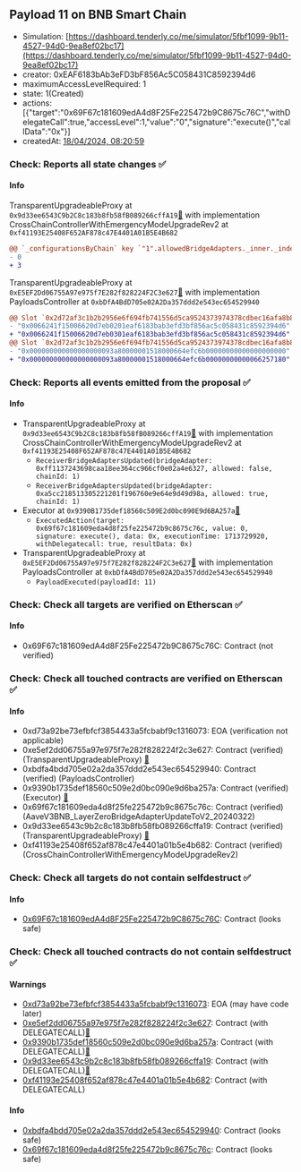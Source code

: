 ## Payload 11 on BNB Smart Chain

- Simulation: [https://dashboard.tenderly.co/me/simulator/5fbf1099-9b11-4527-94d0-9ea8ef02bc17](https://dashboard.tenderly.co/me/simulator/5fbf1099-9b11-4527-94d0-9ea8ef02bc17)
- creator: 0xEAF6183bAb3eFD3bF856Ac5C058431C8592394d6
- maximumAccessLevelRequired: 1
- state: 1(Created)
- actions: [{"target":"0x69F67c181609edA4d8F25Fe225472b9C8675c76C","withDelegateCall":true,"accessLevel":1,"value":"0","signature":"execute()","callData":"0x"}]
- createdAt: [18/04/2024, 08:20:59](https://bscscan.com/tx/0x2f17d6e58d19484e88f5139130c9fbb70917afef7162ba753f8ee7d51f9fa68c)

### Check: Reports all state changes :white_check_mark:

#### Info


TransparentUpgradeableProxy at `0x9d33ee6543C9b2C8c183b8fb58fB089266cffA19`[:ghost:](https://github.com/bgd-labs/aave-address-book "GovernanceV3BNB.CROSS_CHAIN_CONTROLLER") with implementation CrossChainControllerWithEmergencyModeUpgradeRev2 at `0xf41193E25408F652AF878c47E4401A01B5E4B682`
```diff
@@ `_configurationsByChain` key `"1".allowedBridgeAdapters._inner._indexes.0x000000000000000000000000a5cc218513305221201f196760e9e64e9d49d98a` @@
- 0
+ 3
```

TransparentUpgradeableProxy at `0xE5EF2Dd06755A97e975f7E282f828224F2C3e627`[:ghost:](https://github.com/bgd-labs/aave-address-book "GovernanceV3BNB.PAYLOADS_CONTROLLER") with implementation PayloadsController at `0xbDfA4BdD705e02A2Da357ddd2e543ec654529940`
```diff
@@ Slot `0x2d72af3c1b2b2956e6f694fb741556d5ca9524373974378cdbec16afa8b84164` @@
- "0x0066241f15006620d7eb0201eaf6183bab3efd3bf856ac5c058431c8592394d6"
+ "0x0066241f15006620d7eb0301eaf6183bab3efd3bf856ac5c058431c8592394d6"
@@ Slot `0x2d72af3c1b2b2956e6f694fb741556d5ca9524373974378cdbec16afa8b84165` @@
- "0x000000000000000000093a80000001518000664efc6b00000000000000000000"
+ "0x000000000000000000093a80000001518000664efc6b00000000000066257180"
```


### Check: Reports all events emitted from the proposal :white_check_mark:

#### Info

- TransparentUpgradeableProxy at `0x9d33ee6543C9b2C8c183b8fb58fB089266cffA19`[:ghost:](https://github.com/bgd-labs/aave-address-book "GovernanceV3BNB.CROSS_CHAIN_CONTROLLER") with implementation CrossChainControllerWithEmergencyModeUpgradeRev2 at `0xf41193E25408F652AF878c47E4401A01B5E4B682`
  - `ReceiverBridgeAdaptersUpdated(bridgeAdapter: 0xff1137243698caa18ee364cc966cf0e02a4e6327, allowed: false, chainId: 1)`
  - `ReceiverBridgeAdaptersUpdated(bridgeAdapter: 0xa5cc218513305221201f196760e9e64e9d49d98a, allowed: true, chainId: 1)`
- Executor at `0x9390B1735def18560c509E2d0bc090E9d6BA257a`[:ghost:](https://github.com/bgd-labs/aave-address-book "AaveV3BNB.ACL_ADMIN, GovernanceV3BNB.EXECUTOR_LVL_1")
  - `ExecutedAction(target: 0x69f67c181609eda4d8f25fe225472b9c8675c76c, value: 0, signature: execute(), data: 0x, executionTime: 1713729920, withDelegatecall: true, resultData: 0x)`
- TransparentUpgradeableProxy at `0xE5EF2Dd06755A97e975f7E282f828224F2C3e627`[:ghost:](https://github.com/bgd-labs/aave-address-book "GovernanceV3BNB.PAYLOADS_CONTROLLER") with implementation PayloadsController at `0xbDfA4BdD705e02A2Da357ddd2e543ec654529940`
  - `PayloadExecuted(payloadId: 11)`

### Check: Check all targets are verified on Etherscan :white_check_mark:

#### Info

- 0x69F67c181609edA4d8F25Fe225472b9C8675c76C: Contract (not verified) 

### Check: Check all touched contracts are verified on Etherscan :white_check_mark:

#### Info

- 0xd73a92be73efbfcf3854433a5fcbabf9c1316073: EOA (verification not applicable)
- 0xe5ef2dd06755a97e975f7e282f828224f2c3e627: Contract (verified) (TransparentUpgradeableProxy) [:ghost:](https://github.com/bgd-labs/aave-address-book "GovernanceV3BNB.PAYLOADS_CONTROLLER")
- 0xbdfa4bdd705e02a2da357ddd2e543ec654529940: Contract (verified) (PayloadsController) 
- 0x9390b1735def18560c509e2d0bc090e9d6ba257a: Contract (verified) (Executor) [:ghost:](https://github.com/bgd-labs/aave-address-book "AaveV3BNB.ACL_ADMIN, GovernanceV3BNB.EXECUTOR_LVL_1")
- 0x69f67c181609eda4d8f25fe225472b9c8675c76c: Contract (verified) (AaveV3BNB_LayerZeroBridgeAdapterUpdateToV2_20240322) 
- 0x9d33ee6543c9b2c8c183b8fb58fb089266cffa19: Contract (verified) (TransparentUpgradeableProxy) [:ghost:](https://github.com/bgd-labs/aave-address-book "GovernanceV3BNB.CROSS_CHAIN_CONTROLLER")
- 0xf41193e25408f652af878c47e4401a01b5e4b682: Contract (verified) (CrossChainControllerWithEmergencyModeUpgradeRev2) 

### Check: Check all targets do not contain selfdestruct :white_check_mark:

#### Info

- [0x69F67c181609edA4d8F25Fe225472b9C8675c76C](https://bscscan.com/address/0x69F67c181609edA4d8F25Fe225472b9C8675c76C): Contract (looks safe)

### Check: Check all touched contracts do not contain selfdestruct :white_check_mark:

#### Warnings

- [0xd73a92be73efbfcf3854433a5fcbabf9c1316073](https://bscscan.com/address/0xd73a92be73efbfcf3854433a5fcbabf9c1316073): EOA (may have code later)
- [0xe5ef2dd06755a97e975f7e282f828224f2c3e627](https://bscscan.com/address/0xe5ef2dd06755a97e975f7e282f828224f2c3e627): Contract (with DELEGATECALL)[:ghost:](https://github.com/bgd-labs/aave-address-book "GovernanceV3BNB.PAYLOADS_CONTROLLER")
- [0x9390b1735def18560c509e2d0bc090e9d6ba257a](https://bscscan.com/address/0x9390b1735def18560c509e2d0bc090e9d6ba257a): Contract (with DELEGATECALL)[:ghost:](https://github.com/bgd-labs/aave-address-book "AaveV3BNB.ACL_ADMIN, GovernanceV3BNB.EXECUTOR_LVL_1")
- [0x9d33ee6543c9b2c8c183b8fb58fb089266cffa19](https://bscscan.com/address/0x9d33ee6543c9b2c8c183b8fb58fb089266cffa19): Contract (with DELEGATECALL)[:ghost:](https://github.com/bgd-labs/aave-address-book "GovernanceV3BNB.CROSS_CHAIN_CONTROLLER")
- [0xf41193e25408f652af878c47e4401a01b5e4b682](https://bscscan.com/address/0xf41193e25408f652af878c47e4401a01b5e4b682): Contract (with DELEGATECALL)

#### Info

- [0xbdfa4bdd705e02a2da357ddd2e543ec654529940](https://bscscan.com/address/0xbdfa4bdd705e02a2da357ddd2e543ec654529940): Contract (looks safe)
- [0x69f67c181609eda4d8f25fe225472b9c8675c76c](https://bscscan.com/address/0x69f67c181609eda4d8f25fe225472b9c8675c76c): Contract (looks safe)

